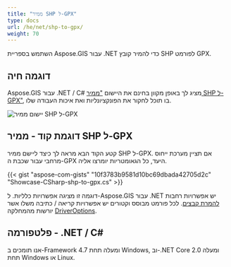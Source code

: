 ```yaml
---
title: "ממיר SHP ל-GPX"
type: docs
url: /he/net/shp-to-gpx/
weight: 70
---
```


השתמש בספריית Aspose.GIS עבור .NET כדי להמיר קובץ SHP לפורמט GPX.

## **דוגמה חיה**

Aspose.GIS עבור .NET / C# מציג לך באופן מקוון בחינם את היישום ["ממיר SHP ל-GPX"](https://products.aspose.app/gis/conversion/shp-to-gpx), בו תוכל לחקור את הפונקציונליות ואת איכות העבודה שלו.

![יישום ממיר SHP ל-GPX](conversion.png)

## **דוגמת קוד - ממיר SHP ל-GPX**

קטע הקוד הבא מראה לך כיצד ליישם ממיר SHP ל-GPX. אם תציין מערכת ייחוס מרחבי עבור שכבת ה-GPX היעד, כל הגאומטריות יומרצו אליה. 

{{< gist "aspose-com-gists" "10f3783b9581d10bc69dbada42705d2c" "Showcase-CSharp-shp-to-gpx.cs" >}}

דוגמה זו מציגה אפשרויות כלליות. ל-Aspose.GIS עבור .NET יש אפשרויות רחבות [להמרת קבצים](https://docs.aspose.com/gis/net/vector-layers/). לכל פורמט מבוסס וקטורים יש אפשרויות קריאה / כתיבה משלו אשר יורשות מהמחלקה [DriverOptions](https://reference.aspose.com/gis/net/aspose.gis/driveroptions).

## **פלטפורמה - .NET / C#**

אנו תומכים ב-Framework 4.7 ומעלה תחת Windows, וב-.NET Core 2.0 ומעלה תחת Windows או Linux.
